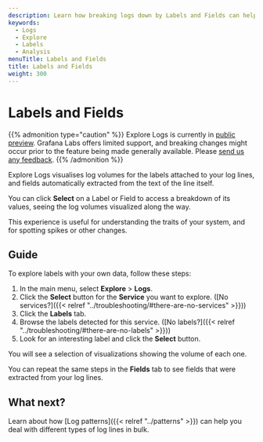 ```yaml
---
description: Learn how breaking logs down by Labels and Fields can help you find the signal in the noise.
keywords:
  - Logs
  - Explore
  - Labels
  - Analysis
menuTitle: Labels and Fields
title: Labels and Fields
weight: 300
---
```


# Labels and Fields

{{% admonition type="caution" %}}
Explore Logs is currently in [public preview](/docs/release-life-cycle/). Grafana Labs offers limited support, and breaking changes might occur prior to the feature being made generally available.
Please [send us any feedback](https://forms.gle/1sYWCTPvD72T1dPH9).
{{% /admonition %}}

Explore Logs visualises log volumes for the labels attached to your log lines, and fields automatically extracted from the text of the line itself.

You can click **Select** on a Label or Field to access a breakdown of its values, seeing the log volumes visualized along the way.

This experience is useful for understanding the traits of your system, and for spotting spikes or other changes.

## Guide

To explore labels with your own data, follow these steps:

1. In the main menu, select **Explore** > **Logs**.
1. Click the **Select** button for the **Service** you want to explore. ([No services?]({{< relref "../troubleshooting/#there-are-no-services" >}}))
1. Click the **Labels** tab.
1. Browse the labels detected for this service. ([No labels?]({{< relref "../troubleshooting/#there-are-no-labels" >}}))
1. Look for an interesting label and click the **Select** button.

You will see a selection of visualizations showing the volume of each one.

You can repeat the same steps in the **Fields** tab to see fields that were extracted from your log lines.

## What next?

Learn about how [Log patterns]({{< relref "../patterns" >}}) can help you deal with different types of log lines in bulk.
